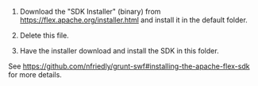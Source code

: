 1. Download the "SDK Installer" (binary) from https://flex.apache.org/installer.html and install it in the default folder.

2. Delete this file.

3. Have the installer download and install the SDK in this folder.

See https://github.com/nfriedly/grunt-swf#installing-the-apache-flex-sdk for more details.
